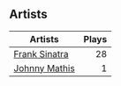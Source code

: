 ## Artists
Artists | Plays 
----- | -----: 
[Frank Sinatra](/artists/frank-sinatra-739) | 28
[Johnny Mathis](/artists/johnny-mathis-14581) | 1

